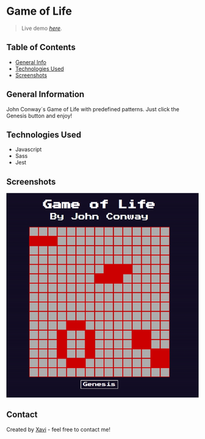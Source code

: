 # Game of Life

> Live demo [_here_](https://game-of-life-xsb.netlify.app/). <!-- If you have the project hosted somewhere, include the link here. -->

## Table of Contents

- [General Info](#general-information)
- [Technologies Used](#technologies-used)
- [Screenshots](#screenshots)

<!-- * [License](#license) -->

## General Information

John Conway´s Game of Life with predefined patterns. Just click the Genesis button and enjoy!

## Technologies Used

- Javascript
- Sass
- Jest

## Screenshots

![Screenshots](public/images/screenshot.jpg)

## Contact

Created by [Xavi](https://www.linkedin.com/in/xaviersansb/) - feel free to contact me!

